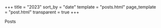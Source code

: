 +++
title = "2023"
sort_by = "date"
template = "posts.html"
page_template = "post.html"
transparent = true
+++

Posts
